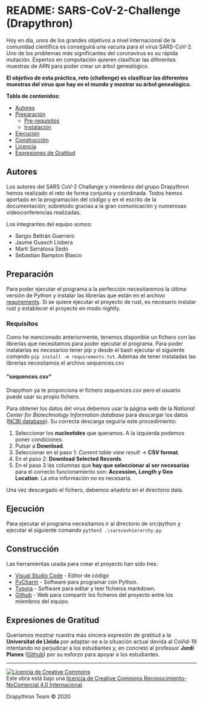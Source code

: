 # README: SARS-CoV-2-Challenge (Drapythron)

Hoy en día, unos de los grandes objetivos a nivel internacional de la comunidad científica es conseguirá una vacuna para el virus SARS-CoV-2. Uno de los problemas más significantes del coronavirus es su rápida mutación. Expertos en computación quieren clasificar las diferentes muestras de ARN para poder crear un árbol genealógico.

**El objetivo de esta práctica, reto (challenge) es clasificar las diferentes muestras del virus que hay en el mundo y mostrar su árbol genealógico.**

**Tabla de contenidos:**

- [Autores](#Autores)
- [Preparación](#Preparación)
  - [Pre-requisitos](#Pre-requisitos)
  - [Instalación](#Instalación)
- [Ejecución](#Ejecución)
- [Construcción](#Construcción)
- [Licencia](#Licencia)
- [Expresiones de Gratitud](#Expresiones-de-Gratitud)

## Autores  

Los autores del SARS CoV-2 Challange y miembros del grupo Drapythron hemos realizado el reto de forma conjunta y coordinada. Todos hemos aportado en la programación del código y en el escrito de la documentación; sobretodo gracias a la gran comunicación y numerosas videoconferencias realizadas.

Los integrantes del equipo somos:

- Sergio Beltrán Guerrero
- Jaume Guasch Llobera
- Martí Serratosa Sedó
- Sebastian Bampton Blasco

## Preparación

Para poder ejecutar el programa a la perfección necesitaremos la última versión de Python y instalar las librerías que están en el archivo [requirements](requirements.txt).
Si se quiere ejecutar el proyecto de rust, es necesario instalar rust y establecer el proyecto en modo nightly.

### Requisitos

Como he mencionado anteriormente, tenemos disponible un fichero con las librerías que necesitamos para poder ejecutar el programa. Para poder instalarlas es necesarioo tener pip y desde el bash ejecutar el siguiente comando `pip install -m requirements.txt`. Ademas de tener instaladas las librerías necesitamos el archivo sequences.csv

#### "sequences.csv"

Drapython ya te proporciona el fichero *sequences.csv* pero el usuario puede usar su propio fichero.

Para obtener los datos del virus debemos usar la página web de la *National Center for Biotechnology Information database* para descargar los datos ([NCBI database](https://www.ncbi.nlm.nih.gov/labs/virus/vssi/#/virus?VirusLineage_ss=Severeacuterespiratorysyndromecoronavirus2(SARS-CoV-2),taxid:2697049&SeqType_s=Nucleotide "National Center for Biotechnology Information database")). Su correcta descarga seguiría este procedimiento:

1. Seleccionar los **nucleotides** que queramos. A la izquierda podemos poner condiciones.
2. Pulsar a **Download**.
3. Seleccionar en el paso 1: *Current table view result* → **CSV format**.
4. En el paso 2: **Download Selected Records**.
5. En el paso 3 las columnas que **hay que seleccionar al ser necesarias** para el correcto funcionamiento son: **Accession, Length y Geo Location**. La otra información no es necesaria.

Una vez descargado el fichero, debemos añadirlo en el directorio data. 

## Ejecución

Para ejecutar el programa necesitamos ir al directorio de src/python y ejecutar el siguiente comando `python3 .\sarscovhierarchy.py`.

## Construcción

Las herramientas usada para crear el proyecto han sido tres:

- [Visual Studio Code](https://code.visualstudio.com/) - Editor de código
- [PyCharm](https://www.jetbrains.com/pycharm/ "PyCharm: Python tool") - Software para programar con Python.
- [Typora](https://typora.io/ "Typora: markdown editor") - Software para editar y leer ficheros markdown.
- [Github](https://github.com/ "Github: web de desarrollo colaborativo") - Web para compartir los ficheros del proyecto entre los miembros del equipo.

## Expresiones de Gratitud

Queriamos mostrar nuestra más sincera expresión de gratitud a la **Universitat de Lleida** por adaptar-se a la situación actual devida al CoVid-19 intentando no perjudicar a los estudiantes y, en concreto al professor **Jordi Planes** ([Github](https://github.com/jordiplanes)) por su esforzo para apoyar a los estudiantes.

---
<a rel="license" href="http://creativecommons.org/licenses/by-nc/4.0/"><img alt="Licencia de Creative Commons" style="border-width:0" src="https://i.creativecommons.org/l/by-nc/4.0/88x31.png" /></a><br />Este obra está bajo una <a rel="license" href="http://creativecommons.org/licenses/by-nc/4.0/">licencia de Creative Commons Reconocimiento-NoComercial 4.0 Internacional</a>.

Drapythron Team © 2020
